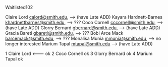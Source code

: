 Waitlisted102


Claire Lord <calord@smith.edu>, --> (have Late ADD)
Kayara Hardnett-Barnes <khardnettbarnes@smith.edu>, --> ???
Coco Cornell <cccornell@smith.edu>, --> (have Late ADD)
Glorry Bernard <gbernard@smith.edu>, --> (have Late ADD)
Gracia Bareti <gbareti@smith.edu>, --> ???
Bobi Arce Mack <barcemack@smith.edu>, --> ???
Monalisa Munia <mmunia@smith.edu>,    --> no longer interested
Marium Tapal <mtapal@smith.edu> --> (have Late ADD)


1 Claire Lord <--- ok
2 Coco Cornell ok
3 Glorry Bernard ok
4 Marium Tapal ok